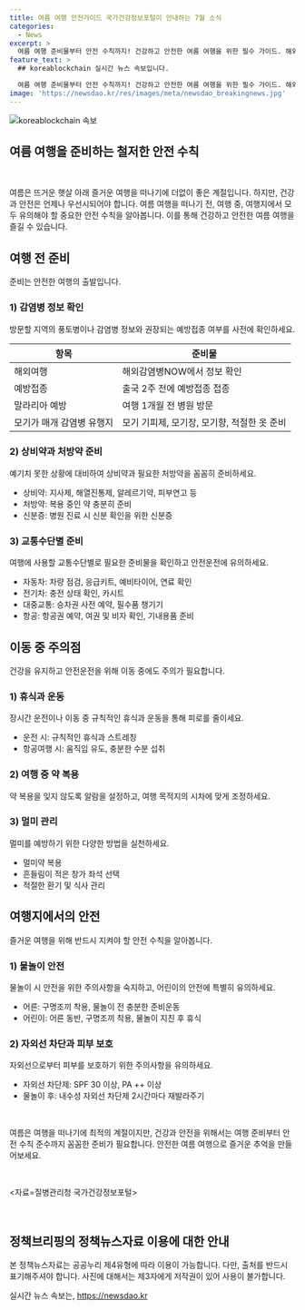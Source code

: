 ```yaml
---
title: 여름 여행 안전가이드 국가건강정보포털이 안내하는 7월 소식
categories:
  - News
excerpt: >
  여름 여행 준비물부터 안전 수칙까지! 건강하고 안전한 여름 여행을 위한 필수 가이드. 해외 감염병 정보 확인과 방문 전 접종, 약물 및 상비약 준비, 교통수단별 안전 점검, 이동 중 주의사항, 물놀이 안전 및 자외선 차단법까지! 공통, 교통수단 별, 물놀이 및 자외선 차단법에 대한 안전 수칙까지 상세히 안내. 여행을 위한 완벽한 가이드북!
feature_text: >
  ## koreablockchain 실시간 뉴스 속보입니다.

  여름 여행 준비물부터 안전 수칙까지! 건강하고 안전한 여름 여행을 위한 필수 가이드. 해외 감염병 정보 확인과 방문 전 접종, 약물 및 상비약 준비, 교통수단별 안전 점검, 이동 중 주의사항, 물놀이 안전 및 자외선 차단법까지! 공통, 교통수단 별, 물놀이 및 자외선 차단법에 대한 안전 수칙까지 상세히 안내. 여행을 위한 완벽한 가이드북!
image: 'https://newsdao.kr/res/images/meta/newsdao_breakingnews.jpg'
---
```


<p><img src="https://newsdao.kr/res/images/meta/newsdao_breakingnews.jpg" alt="koreablockchain 속보" /></p>

<h2 data-ke-size="size26">여름 여행을 준비하는 철저한 안전 수칙</h2>

<p data-ke-size="size16">&nbsp;</p>

<p>여름은 뜨거운 햇살 아래 즐거운 여행을 떠나기에 더없이 좋은 계절입니다. 하지만, 건강과 안전은 언제나 우선시되어야 합니다. 여름 여행을 떠나기 전, 여행 중, 여행지에서 모두 유의해야 할 중요한 안전 수칙을 알아봅니다. 이를 통해 건강하고 안전한 여름 여행을 즐길 수 있습니다.</p></p>

<h2 data-ke-size="size26">여행 전 준비</h2>

<p data-ke-size="size16">준비는 안전한 여행의 출발입니다.</p>

<h3>1) 감염병 정보 확인</h3>

<p data-ke-size="size16">방문할 지역의 풍토병이나 감염병 정보와 권장되는 예방접종 여부를 사전에 확인하세요.</p>

<table>
<thead>
<tr>
<th>항목</th>
<th>준비물</th>
</tr>
</thead>
<tbody>
<tr>
<td>해외여행</td>
<td>해외감염병NOW에서 정보 확인</td>
</tr>
<tr>
<td>예방접종</td>
<td>출국 2주 전에 예방접종 접종</td>
</tr>
<tr>
<td>말라리아 예방</td>
<td>여행 1개월 전 병원 방문</td>
</tr>
<tr>
<td>모기가 매개 감염병 유행지</td>
<td>모기 기피제, 모기장, 모기향, 적절한 옷 준비</td>
</tr>
</tbody>
</table>

<h3>2) 상비약과 처방약 준비</h3>

<p data-ke-size="size16">예기치 못한 상황에 대비하여 상비약과 필요한 처방약을 꼼꼼히 준비하세요.</p>

<ul>
<li>상비약: 지사제, 해열진통제, 알레르기약, 피부연고 등</li>
<li>처방약: 복용 중인 약 충분히 준비</li>
<li>신분증: 병원 진료 시 신분 확인을 위한 신분증</li>
</ul>

<h3>3) 교통수단별 준비</h3>

<p data-ke-size="size16">여행에 사용할 교통수단별로 필요한 준비물을 확인하고 안전운전에 유의하세요.</p>

<ul>
<li>자동차: 차량 점검, 응급키트, 예비타이어, 연료 확인</li>
<li>전기차: 충전 상태 확인, 카시트</li>
<li>대중교통: 승차권 사전 예약, 필수품 챙기기</li>
<li>항공: 항공권 예약, 여권 및 비자 확인, 기내용품 준비</li>
</ul>

<h2 data-ke-size="size26">이동 중 주의점</h2>

<p data-ke-size="size16">건강을 유지하고 안전운전을 위해 이동 중에도 주의가 필요합니다.</p>

<h3>1) 휴식과 운동</h3>

<p data-ke-size="size16">장시간 운전이나 이동 중 규칙적인 휴식과 운동을 통해 피로를 줄이세요.</p>

<ul>
<li>운전 시: 규칙적인 휴식과 스트레칭</li>
<li>항공여행 시: 움직임 유도, 충분한 수분 섭취</li>
</ul>

<h3>2) 여행 중 약 복용</h3>

<p data-ke-size="size16">약 복용을 잊지 않도록 알람을 설정하고, 여행 목적지의 시차에 맞게 조정하세요.</p>

<h3>3) 멀미 관리</h3>

<p data-ke-size="size16">멀미를 예방하기 위한 다양한 방법을 실천하세요.</p>

<ul>
<li>멀미약 복용</li>
<li>흔들림이 적은 창가 좌석 선택</li>
<li>적절한 환기 및 식사 관리</li>
</ul>

<h2 data-ke-size="size26">여행지에서의 안전</h2>

<p data-ke-size="size16">즐거운 여행을 위해 반드시 지켜야 할 안전 수칙을 알아봅니다.</p>

<h3>1) 물놀이 안전</h3>

<p data-ke-size="size16">물놀이 시 안전을 위한 주의사항을 숙지하고, 어린이의 안전에 특별히 유의하세요.</p>

<ul>
<li>어른: 구명조끼 착용, 물놀이 전 충분한 준비운동</li>
<li>어린이: 어른 동반, 구명조끼 착용, 물놀이 지친 후 휴식</li>
</ul>

<h3>2) 자외선 차단과 피부 보호</h3>

<p data-ke-size="size16">자외선으로부터 피부를 보호하기 위한 주의사항을 유의하세요.</p>

<ul>
<li>자외선 차단제: SPF 30 이상, PA ++ 이상</li>
<li>물놀이 후: 내수성 자외선 차단제 2시간마다 재발라주기</li>
</ul>

<p data-ke-size="size16">&nbsp;</p>

<p data-ke-size="size16">여름은 여행을 떠나기에 최적의 계절이지만, 건강과 안전을 위해서는 여행 준비부터 안전 수칙 준수까지 꼼꼼한 준비가 필요합니다. 안전한 여름 여행으로 즐거운 추억을 만들어보세요.</p>

<p data-ke-size="size16">&nbsp;</p>

<p>&lt;자료=질병관리청 국가건강정보포털&gt;</p>

<p data-ke-size="size16">&nbsp;</p>

<h2 data-ke-size="size26">정책브리핑의 정책뉴스자료 이용에 대한 안내</h2>

<p data-ke-size="size16">본 정책뉴스자료는 공공누리 제4유형에 따라 이용이 가능합니다. 다만, 출처를 반드시 표기해주셔야 합니다. 사진에 대해서는 제3자에게 저작권이 있어 사용이 불가합니다.</p>
실시간 뉴스 속보는, <a href="https://newsdao.kr" rel="dofollow">https://newsdao.kr</a>


